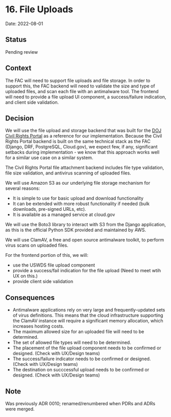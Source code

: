 # 16. File Uploads

Date: 2022-08-01

## Status

Pending review

## Context

The FAC will need to support file uploads and file storage. In order to support this, the FAC backend will need to validate the size and type of uploaded files, and scan each file with an antimalware tool. The frontend will need to provide a file upload UI component, a success/failure indication, and client side validation.

## Decision

We will use the file upload and storage backend that was built for the [DOJ Civil Rights Portal](https://github.com/usdoj-crt/crt-portal) as a reference for our implementation. Because the Civil Rights Portal backend is built on the same technical stack as the FAC (Django, DRF, PostgreSQL, Cloud.gov), we expect few, if any, significant setbacks during implementation - we know that this approach works well for a similar use case on a similar system.

The Civil Rights Portal file attachment backend includes file type validation, file size validation, and antivirus scanning of uploaded files.

We will use Amazon S3 as our underlying file storage mechanism for several reasons:
 - It is simple to use for basic upload and download functionality
 - It can be extended with more robust functionality if needed (bulk downloads, pre-signed URLs, etc).
 - It is available as a managed service at cloud.gov

We will use the Boto3 library to interact with S3 from the Django application, as this is the official Python SDK provided and maintained by AWS.

We will use ClamAV, a free and open source antimalware toolkit, to perform virus scans on uploaded files.

For the frontend portion of this, we will:
- use the USWDS file upload component
- provide a success/fail indication for the file upload (Need to meet wtih UX on this.)
- provide client side validation


## Consequences

 - Antimalware applications rely on very large and frequently-updated sets of virus definitions. This means that the cloud infrastructure supporting the ClamAV instance will require a significant memory allocation, which increases hosting costs.
 - The maximum allowed size for an uploaded file will need to be determined.
 - The set of allowed file types will need to be determined.
 - The placement of the file upload component needs to be confirmed or designed. (Check with UX/Design teams)
 - The success/failure indicator needs to be confirmed or designed. (Check with UX/Design teams)
 - The destination on succcessful upload needs to be confirmed or designed. (Check with UX/Design teams)

## Note
Was previously ADR 0010; renamed/renumbered when PDRs and ADRs were merged.
